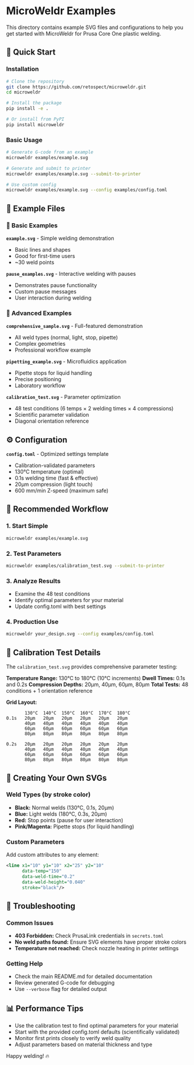 # MicroWeldr Examples

This directory contains example SVG files and configurations to help you get started with MicroWeldr for Prusa Core One plastic welding.

## 🚀 Quick Start

### Installation

```bash
# Clone the repository
git clone https://github.com/retospect/microweldr.git
cd microweldr

# Install the package
pip install -e .

# Or install from PyPI
pip install microweldr
```

### Basic Usage

```bash
# Generate G-code from an example
microweldr examples/example.svg

# Generate and submit to printer
microweldr examples/example.svg --submit-to-printer

# Use custom config
microweldr examples/example.svg --config examples/config.toml
```

## 📁 Example Files

### 🔧 Basic Examples

**`example.svg`** - Simple welding demonstration
- Basic lines and shapes
- Good for first-time users
- ~30 weld points

**`pause_examples.svg`** - Interactive welding with pauses
- Demonstrates pause functionality
- Custom pause messages
- User interaction during welding

### 🔬 Advanced Examples

**`comprehensive_sample.svg`** - Full-featured demonstration
- All weld types (normal, light, stop, pipette)
- Complex geometries
- Professional workflow example

**`pipetting_example.svg`** - Microfluidics application
- Pipette stops for liquid handling
- Precise positioning
- Laboratory workflow

**`calibration_test.svg`** - Parameter optimization
- 48 test conditions (6 temps × 2 welding times × 4 compressions)
- Scientific parameter validation
- Diagonal orientation reference

## ⚙️ Configuration

**`config.toml`** - Optimized settings template
- Calibration-validated parameters
- 130°C temperature (optimal)
- 0.1s welding time (fast & effective)
- 20µm compression (light touch)
- 600 mm/min Z-speed (maximum safe)

## 🎯 Recommended Workflow

### 1. Start Simple
```bash
microweldr examples/example.svg
```

### 2. Test Parameters
```bash
microweldr examples/calibration_test.svg --submit-to-printer
```

### 3. Analyze Results
- Examine the 48 test conditions
- Identify optimal parameters for your material
- Update config.toml with best settings

### 4. Production Use
```bash
microweldr your_design.svg --config examples/config.toml
```

## 🔬 Calibration Test Details

The `calibration_test.svg` provides comprehensive parameter testing:

**Temperature Range:** 130°C to 180°C (10°C increments)
**Dwell Times:** 0.1s and 0.2s
**Compression Depths:** 20µm, 40µm, 60µm, 80µm
**Total Tests:** 48 conditions + 1 orientation reference

**Grid Layout:**
```
       130°C  140°C  150°C  160°C  170°C  180°C
0.1s   20µm   20µm   20µm   20µm   20µm   20µm
       40µm   40µm   40µm   40µm   40µm   40µm
       60µm   60µm   60µm   60µm   60µm   60µm
       80µm   80µm   80µm   80µm   80µm   80µm

0.2s   20µm   20µm   20µm   20µm   20µm   20µm
       40µm   40µm   40µm   40µm   40µm   40µm
       60µm   60µm   60µm   60µm   60µm   60µm
       80µm   80µm   80µm   80µm   80µm   80µm
```

## 🎨 Creating Your Own SVGs

### Weld Types (by stroke color)
- **Black:** Normal welds (130°C, 0.1s, 20µm)
- **Blue:** Light welds (180°C, 0.3s, 20µm)
- **Red:** Stop points (pause for user interaction)
- **Pink/Magenta:** Pipette stops (for liquid handling)

### Custom Parameters
Add custom attributes to any element:
```xml
<line x1="10" y1="10" x2="25" y2="10"
      data-temp="150"
      data-weld-time="0.2"
      data-weld-height="0.040"
      stroke="black"/>
```

## 🔧 Troubleshooting

### Common Issues
- **403 Forbidden:** Check PrusaLink credentials in `secrets.toml`
- **No weld paths found:** Ensure SVG elements have proper stroke colors
- **Temperature not reached:** Check nozzle heating in printer settings

### Getting Help
- Check the main README.md for detailed documentation
- Review generated G-code for debugging
- Use `--verbose` flag for detailed output

## 📊 Performance Tips

- Use the calibration test to find optimal parameters for your material
- Start with the provided config.toml defaults (scientifically validated)
- Monitor first prints closely to verify weld quality
- Adjust parameters based on material thickness and type

Happy welding! 🔥
